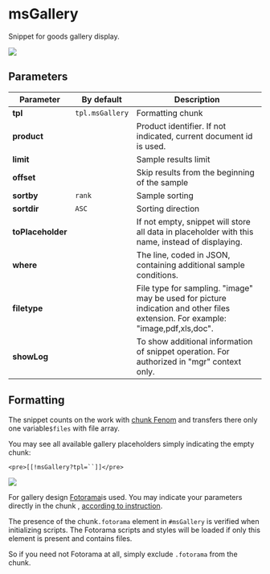 # msGallery

Snippet for goods gallery display.

[![](https://file.modx.pro/files/7/0/7/70795a067dcbc05e6cd13448ce196381s.jpg)](https://file.modx.pro/files/7/0/7/70795a067dcbc05e6cd13448ce196381.png)

## Parameters

Parameter         | By default      | Description
------------------|-----------------|--------------------------------------------------------------------------------------------------------------------------------
**tpl**           | `tpl.msGallery` | Formatting chunk
**product**       |                 | Product identifier. If not indicated, current document id is used.
**limit**         |                 | Sample results limit
**offset**        |                 | Skip results from the beginning of the sample
**sortby**        | `rank`          | Sample sorting
**sortdir**       | `ASC`           | Sorting direction
**toPlaceholder** |                 | If not empty, snippet will store all data in placeholder with this name, instead of displaying.
**where**         |                 | The line, coded in JSON,  containing additional sample conditions.
**filetype**      |                 | File type for sampling. "image" may be used for picture indication and other files extension. For example: "image,pdf,xls,doc".
**showLog**       |                 | To show additional information of snippet operation. For authorized in "mgr" context only.

<!--@include: ../parts/tip-general-properties.md-->

## Formatting

The snippet counts on the work with [chunk Fenom][2] and transfers there only one variable`$files` with file array.

You may see all available gallery placeholders simply indicating the empty chunk:

```modx
<pre>[[!msGallery?tpl=``]]</pre>
```

[![](https://file.modx.pro/files/0/b/a/0babb052b84702f8ca9a9f32eda62312s.jpg)](https://file.modx.pro/files/0/b/a/0babb052b84702f8ca9a9f32eda62312.png)

For gallery design [Fotorama][3]is used.
You may indicate your parameters directly in the chunk , [according to instruction][4].

The presence of the  chunk`.fotorama` element in `#msGallery` is verified when initializing scripts.
The Fotorama scripts and styles will be loaded if only this element is present and contains files.

So if you need not Fotorama at all, simply exclude `.fotorama` from the  chunk.

[1]: /en/components/pdotools/general-properties
[2]: /en/components/pdotools/parser
[3]: http://fotorama.io/
[4]: http://fotorama.io/customize/options/
